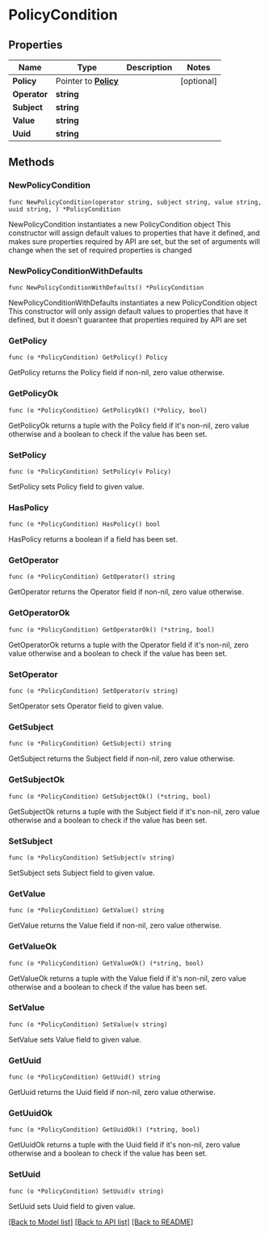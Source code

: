 # PolicyCondition

## Properties

Name | Type | Description | Notes
------------ | ------------- | ------------- | -------------
**Policy** | Pointer to [**Policy**](Policy.md) |  | [optional] 
**Operator** | **string** |  | 
**Subject** | **string** |  | 
**Value** | **string** |  | 
**Uuid** | **string** |  | 

## Methods

### NewPolicyCondition

`func NewPolicyCondition(operator string, subject string, value string, uuid string, ) *PolicyCondition`

NewPolicyCondition instantiates a new PolicyCondition object
This constructor will assign default values to properties that have it defined,
and makes sure properties required by API are set, but the set of arguments
will change when the set of required properties is changed

### NewPolicyConditionWithDefaults

`func NewPolicyConditionWithDefaults() *PolicyCondition`

NewPolicyConditionWithDefaults instantiates a new PolicyCondition object
This constructor will only assign default values to properties that have it defined,
but it doesn't guarantee that properties required by API are set

### GetPolicy

`func (o *PolicyCondition) GetPolicy() Policy`

GetPolicy returns the Policy field if non-nil, zero value otherwise.

### GetPolicyOk

`func (o *PolicyCondition) GetPolicyOk() (*Policy, bool)`

GetPolicyOk returns a tuple with the Policy field if it's non-nil, zero value otherwise
and a boolean to check if the value has been set.

### SetPolicy

`func (o *PolicyCondition) SetPolicy(v Policy)`

SetPolicy sets Policy field to given value.

### HasPolicy

`func (o *PolicyCondition) HasPolicy() bool`

HasPolicy returns a boolean if a field has been set.

### GetOperator

`func (o *PolicyCondition) GetOperator() string`

GetOperator returns the Operator field if non-nil, zero value otherwise.

### GetOperatorOk

`func (o *PolicyCondition) GetOperatorOk() (*string, bool)`

GetOperatorOk returns a tuple with the Operator field if it's non-nil, zero value otherwise
and a boolean to check if the value has been set.

### SetOperator

`func (o *PolicyCondition) SetOperator(v string)`

SetOperator sets Operator field to given value.


### GetSubject

`func (o *PolicyCondition) GetSubject() string`

GetSubject returns the Subject field if non-nil, zero value otherwise.

### GetSubjectOk

`func (o *PolicyCondition) GetSubjectOk() (*string, bool)`

GetSubjectOk returns a tuple with the Subject field if it's non-nil, zero value otherwise
and a boolean to check if the value has been set.

### SetSubject

`func (o *PolicyCondition) SetSubject(v string)`

SetSubject sets Subject field to given value.


### GetValue

`func (o *PolicyCondition) GetValue() string`

GetValue returns the Value field if non-nil, zero value otherwise.

### GetValueOk

`func (o *PolicyCondition) GetValueOk() (*string, bool)`

GetValueOk returns a tuple with the Value field if it's non-nil, zero value otherwise
and a boolean to check if the value has been set.

### SetValue

`func (o *PolicyCondition) SetValue(v string)`

SetValue sets Value field to given value.


### GetUuid

`func (o *PolicyCondition) GetUuid() string`

GetUuid returns the Uuid field if non-nil, zero value otherwise.

### GetUuidOk

`func (o *PolicyCondition) GetUuidOk() (*string, bool)`

GetUuidOk returns a tuple with the Uuid field if it's non-nil, zero value otherwise
and a boolean to check if the value has been set.

### SetUuid

`func (o *PolicyCondition) SetUuid(v string)`

SetUuid sets Uuid field to given value.



[[Back to Model list]](../README.md#documentation-for-models) [[Back to API list]](../README.md#documentation-for-api-endpoints) [[Back to README]](../README.md)


